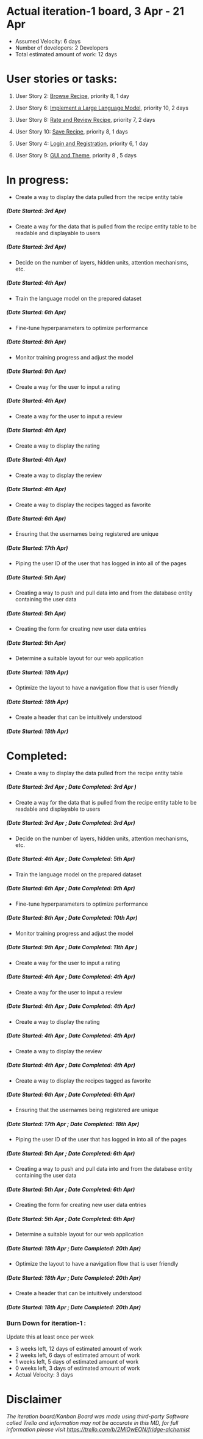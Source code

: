 # Actual iteration-1 board, 3 Apr - 21 Apr

* Assumed Velocity: 6 days
* Number of developers: 2 Developers
* Total estimated amount of work: 12 days

# User stories or tasks:

1. User Story 2: [Browse Recipe](user_stories/user_story_02), priority 8, 1 day

2. User Story 6: [Implement a Large Language Model](user_stories/user_story_06), priority 10, 2 days 

3. User Story 8: [Rate and Review Recipe](user_stories/user_story_08), priority 7, 2 days 

4. User Story 10: [Save Recipe](user_stories/user_story_10), priority 8, 1 days 

5. User Story 4: [Login and Registration](user_stories/user_story_04), priority 6, 1 day

6. User Story 9: [GUI and Theme](user_stories/user_story_09), priority 8 , 5 days

# In progress:
* Create a way to display the data pulled from the recipe entity table
##### (Date Started: 3rd Apr)
* Create a way for the data that is pulled from the recipe entity table to be readable and displayable to users
##### (Date Started: 3rd Apr)

* Decide on the number of layers, hidden units, attention mechanisms, etc.
##### (Date Started: 4th Apr)
* Train the language model on the prepared dataset
##### (Date Started: 6th Apr)
* Fine-tune hyperparameters to optimize performance
##### (Date Started: 8th Apr)
* Monitor training progress and adjust the model
##### (Date Started: 9th Apr)

* Create a way for the user to input a rating
##### (Date Started: 4th Apr)
* Create a way for the user to input a review
##### (Date Started: 4th Apr)
* Create a way to display the rating
##### (Date Started: 4th Apr)
* Create a way to display the review
##### (Date Started: 4th Apr)

* Create a way to display the recipes tagged as favorite
##### (Date Started: 6th Apr)
* Ensuring that the usernames being registered are unique
##### (Date Started: 17th Apr)
* Piping the user ID of the user that has logged in into all of the pages
##### (Date Started: 5th Apr)
* Creating a way to push and pull data into and from the database entity containing the user data
##### (Date Started: 5th Apr)
* Creating the form for creating new user data entries
##### (Date Started: 5th Apr)

* Determine a suitable layout for our web application
##### (Date Started: 18th Apr)
* Optimize the layout to have a navigation flow that is user friendly
##### (Date Started: 18th Apr)
* Create a header that can be intuitively understood
##### (Date Started: 18th Apr)


# Completed:
* Create a way to display the data pulled from the recipe entity table
##### (Date Started: 3rd Apr ; Date Completed: 3rd Apr )
* Create a way for the data that is pulled from the recipe entity table to be readable and displayable to users
##### (Date Started: 3rd Apr ; Date Completed: 3rd Apr)

* Decide on the number of layers, hidden units, attention mechanisms, etc.
##### (Date Started: 4th Apr ; Date Completed: 5th Apr)
* Train the language model on the prepared dataset
##### (Date Started: 6th Apr ; Date Completed: 9th Apr)
* Fine-tune hyperparameters to optimize performance
##### (Date Started: 8th Apr ; Date Completed: 10th Apr)
* Monitor training progress and adjust the model
##### (Date Started: 9th Apr ; Date Completed: 11th Apr )

* Create a way for the user to input a rating
##### (Date Started: 4th Apr ; Date Completed: 4th Apr)
* Create a way for the user to input a review
##### (Date Started: 4th Apr ; Date Completed: 4th Apr)
* Create a way to display the rating
##### (Date Started: 4th Apr ; Date Completed: 4th Apr)
* Create a way to display the review
##### (Date Started: 4th Apr ; Date Completed: 4th Apr)

* Create a way to display the recipes tagged as favorite
##### (Date Started: 6th Apr ; Date Completed: 6th Apr)
* Ensuring that the usernames being registered are unique
##### (Date Started: 17th Apr ; Date Completed: 18th Apr)
* Piping the user ID of the user that has logged in into all of the pages
##### (Date Started: 5th Apr ; Date Completed: 6th Apr)
* Creating a way to push and pull data into and from the database entity containing the user data
##### (Date Started: 5th Apr ; Date Completed: 6th Apr)
* Creating the form for creating new user data entries
##### (Date Started: 5th Apr ; Date Completed: 6th Apr)

* Determine a suitable layout for our web application
##### (Date Started: 18th Apr ; Date Completed: 20th Apr)
* Optimize the layout to have a navigation flow that is user friendly
##### (Date Started: 18th Apr ; Date Completed: 20th Apr)
* Create a header that can be intuitively understood
##### (Date Started: 18th Apr ; Date Completed: 20th Apr)

### Burn Down for iteration-1 :
Update this at least once per week
* 3 weeks left, 12 days of estimated amount of work 
* 2 weeks left, 6 days of estimated amount of work 
* 1 weeks left, 5 days of estimated amount of work 
* 0 weeks left, 3 days of estimated amount of work 
* Actual Velocity: 3 days

# Disclaimer
*The iteration board/Kanban Board was made using third-party Software called Trello and information may not be accurate in this MD, for full information please visit <https://trello.com/b/2MlOwEON/fridge-alchemist>*